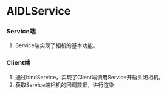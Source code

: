 # AIDLService
### Service端
1. Service端实现了相机的基本功能。
### Client端
1. 通过bindService，实现了Client端调用Service开启关闭相机。
2. 获取Service端相机的回调数据，进行渲染
